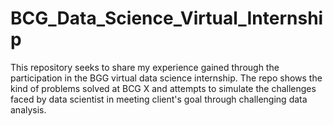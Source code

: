 # BCG_Data_Science_Virtual_Internship
This repository seeks to share my experience gained through the participation in the BGG virtual data science internship. The repo shows the kind of problems solved at BCG X and attempts to simulate the challenges faced by data scientist in meeting client's goal through challenging data analysis.
